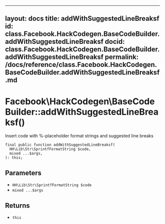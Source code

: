 
***

layout: docs
title: addWithSuggestedLineBreaksf
id: class.Facebook.HackCodegen.BaseCodeBuilder.addWithSuggestedLineBreaksf
docid: class.Facebook.HackCodegen.BaseCodeBuilder.addWithSuggestedLineBreaksf
permalink: /docs/reference/class.Facebook.HackCodegen.BaseCodeBuilder.addWithSuggestedLineBreaksf.md
---







# Facebook\\HackCodegen\\BaseCodeBuilder::addWithSuggestedLineBreaksf()




Insert code with %-placeholder format strings and suggested line breaks




``` Hack
final public function addWithSuggestedLineBreaksf(
  HH\Lib\Str\SprintfFormatString $code,
  mixed ...$args,
): this;
```




## Parameters




+ ` HH\Lib\Str\SprintfFormatString $code `
+ ` mixed ...$args `




## Returns




* ` this `